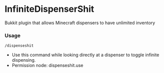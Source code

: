 # InfiniteDispenserShit
Bukkit plugin that allows Minecraft dispensers to have unlimited inventory
### Usage
`/dispenseshit`
- Use this command while looking directly at a dispenser to toggle infinite dispensing.
- Permission node: dispenseshit.use
